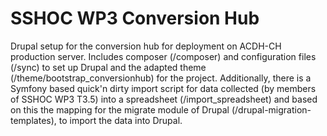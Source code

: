 # SSHOC WP3 Conversion Hub

Drupal setup for the conversion hub for deployment on ACDH-CH production server. Includes composer (/composer) and configuration files (/sync) to set up Drupal and the adapted theme (/theme/bootstrap_conversionhub) for the project.
Additionally, there is a Symfony based quick'n dirty import script for data collected (by members of SSHOC WP3 T3.5) into a spreadsheet (/import_spreadsheet) and based on this the mapping for the migrate module of Drupal (/drupal-migration-templates), to import the data into Drupal.
